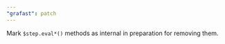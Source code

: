 ```yaml
---
"grafast": patch
---
```


Mark `$step.eval*()` methods as internal in preparation for removing them.
